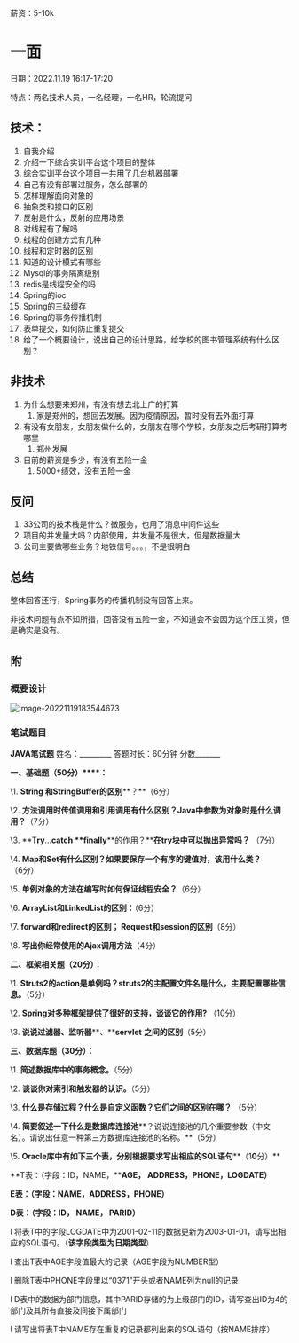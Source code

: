薪资：5-10k

# **一面**

 日期：2022.11.19    16:17-17:20

特点：两名技术人员，一名经理，一名HR，轮流提问

## **技术：**

1. 自我介绍
2. 介绍一下综合实训平台这个项目的整体
3. 综合实训平台这个项目一共用了几台机器部署
4. 自己有没有部署过服务，怎么部署的
5. 怎样理解面向对象的
6. 抽象类和接口的区别
7. 反射是什么，反射的应用场景
8. 对线程有了解吗
9. 线程的创建方式有几种
10. 线程和定时器的区别
11. 知道的设计模式有哪些
12. Mysql的事务隔离级别
13. redis是线程安全的吗
14. Spring的ioc
15. Spring的三级缓存
16. Spring的事务传播机制
17. 表单提交，如何防止重复提交
18. 给了一个概要设计，说出自己的设计思路，给学校的图书管理系统有什么区别？

## **非技术**

1. 为什么想要来郑州，有没有想去北上广的打算
   1. 家是郑州的，想回去发展。因为疫情原因，暂时没有去外面打算
2. 有没有女朋友，女朋友做什么的，女朋友在哪个学校，女朋友之后考研打算考哪里
   1. 郑州发展
3. 目前的薪资是多少，有没有五险一金
   1. 5000+绩效，没有五险一金

## **反问**

1. 33公司的技术栈是什么？微服务，也用了消息中间件这些
2. 项目的并发量大吗？内部使用，并发量不是很大，但是数据量大
3. 公司主要做哪些业务？地铁信号。。。，不是很明白

## 总结

整体回答还行，Spring事务的传播机制没有回答上来。

非技术问题有点不知所措，回答没有五险一金，不知道会不会因为这个压工资，但是确实是没有。

## **附**

### 概要设计

![image-20221119183544673](https://mynotepicbed.oss-cn-beijing.aliyuncs.com/img/image-20221119183544673.png)

### 笔试题目

**JAVA笔试题**
 姓名：_________          答题时长：60分钟    分数_______

**一、基础题（50分）****：**

\1. **String 和StringBuffer的区别****？**（6分）

 

 

 

 

\2. **方法调用时传值调用和引用调用有什么区别？Java中参数为对象时是什么调用？**（7分）

 

 

 

 

\3. **T****ry****…****catch** **finally****的作用？****在try块中可以抛出异常吗？** （7分）

 

 

 

 

 

\4. **M****ap****和Set有什么区别？如果要保存一个有序的键值对，该用什么类？** （6分）

 

 

 

 

\5. **单例对象的方法在编写时如何保证线程安全？**（6分）

 

 

 

\6. **ArrayList和LinkedList的区别：**（6分）

 

 

 

 

\7. **forward和redirect的区别； Request和session的区别**（8分）

 

 

 

 

\8. **写出你经常使用的Ajax调用方法**（4分）

 

 

 

 

**二、框架相关题（****2****0分）：**

\1. **Struts2的action是单例吗？struts2的主配置文件名是什么，主要配置哪些信息。**（5分）

 

 

 

 

 

\2. **Spring对多种框架提供了很好的支持，****谈谈它的作用****?** （10分）

 

 

 

 

 

\3. **说说****过滤器****、****监听****器****、****servlet** **之间的区别**（5分）

 

 

 

 

 

**三、数据库题（30分）：**

\1. **简述数据库中的事务概念。**（5分）

 

 

 

 

\2. **谈谈你对索引和触发器的认识。**（5分）

 

 

 

 

 

\3. **什么是存储过程？什么是自定义函数？它们之间的区别在哪？** （5分）

 

 

 

 

 

\4. **简要叙述****一下****什么是数据库连接池****？说说连接池的几个重要参数（中文名）。请说出任意一种第三方数据库连接池的名称。**（5分）

 

 

 

 

 

\5. **Oracle库中有如下三个表，分别根据要求写出相应的SQL语句****（1****0****分）**

**T表：（字段：ID，NAME，****AGE，** **ADDRESS，PHONE，LOGDATE）**

**E表：（字段：NAME，ADDRESS，PHONE）**

**D表：（字段：ID， NAME， PARID）**

l 将表T中的字段LOGDATE中为2001-02-11的数据更新为2003-01-01，请写出相应的SQL语句。（**该字段类型为日期类型**）

 

 

 

l 查出T表中AGE字段值最大的记录（AGE字段为NUMBER型）

 

 

 

l 删除T表中PHONE字段里以“0371”开头或者NAME列为null的记录

 

 

 

l D表中的数据为部门信息，其中PARID存储的为上级部门的ID，请写查出ID为4的部门及其所有直接及间接下属部门

 

 

 

l 请写出将表T中NAME存在重复的记录都列出来的SQL语句（按NAME排序）

 

 

 